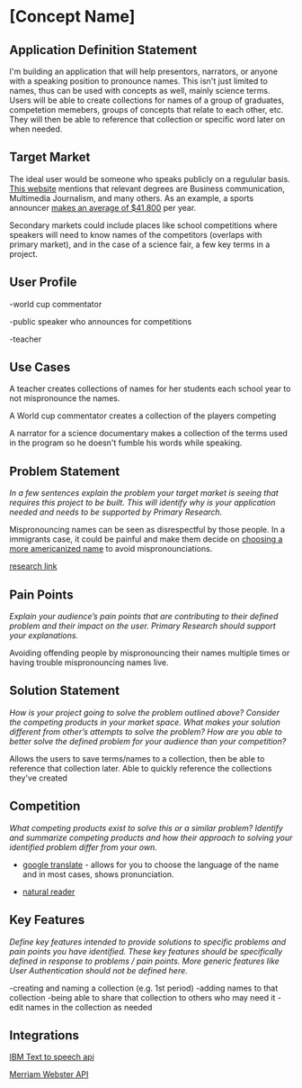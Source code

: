 # [Concept Name]

## Application Definition Statement

I'm building an application that will help presentors, narrators, or anyone with a speaking position to pronounce names. This isn't just limited to names, thus can be used with concepts as well, mainly science terms. Users will be able to create collections for names of a group of graduates, competetion memebers, groups of concepts that relate to each other, etc. They will then be able to reference that collection or specific word later on when needed.

## Target Market

The ideal user would be someone who speaks publicly on a regulular basis. [This website](https://learn.org/articles/What_Degree_Do_I_Need_to_be_a_Professional_Public_Speaker.html) mentions that relevant degrees are Business communication, Multimedia Journalism, and many others. As an example, a sports announcer [makes an average of \$41,800](https://www.sports-management-degrees.com/faq/how-much-does-a-broadcast-sports-announcer-make/) per year.

Secondary markets could include places like school competitions where speakers will need to know names of the competitors (overlaps with primary market), and in the case of a science fair, a few key terms in a project.

## User Profile

-world cup commentator

-public speaker who announces for competitions

-teacher

## Use Cases

A teacher creates collections of names for her students each school year to not mispronounce the names.

A World cup commentator creates a collection of the players competing

A narrator for a science documentary makes a collection of the terms used in the program so he doesn't fumble his words while speaking.

## Problem Statement

_In a few sentences explain the problem your target market is seeing that requires this project to be built. This will identify why is your application needed and needs to be supported by Primary Research._

Mispronouncing names can be seen as disrespectful by those people. In a immigrants case, it could be painful and make them decide on [choosing a more americanized name](http://neatoday.org/2016/09/01/pronouncing-students-names/) to avoid mispronounciations.

[research link](https://www.pbs.org/newshour/education/a-teacher-mispronouncing-a-students-name-can-have-a-lasting-impact)

## Pain Points

_Explain your audience’s pain points that are contributing to their defined problem and their impact on the user. Primary Research should support your explanations._

Avoiding offending people by mispronouncing their names multiple times or having trouble mispronouncing names live.

## Solution Statement

_How is your project going to solve the problem outlined above? Consider the competing products in your market space. What makes your solution different from other’s attempts to solve the problem? How are you able to better solve the defined problem for your audience than your competition?_

Allows the users to save terms/names to a collection, then be able to reference that collection later. Able to quickly reference the collections they've created

## Competition

_What competing products exist to solve this or a similar problem? Identify and summarize competing products and how their approach to solving your identified problem differ from your own._

- [google translate](https://translate.google.com/) - allows for you to choose the language of the name and in most cases, shows pronunciation.

- [natural reader](https://www.naturalreaders.com/online/)

## Key Features

_Define key features intended to provide solutions to specific problems and pain points you have identified. These key features should be specifically defined in response to problems / pain points. More generic features like User Authentication should not be defined here._

-creating and naming a collection (e.g. 1st period)
-adding names to that collection
-being able to share that collection to others who may need it
-edit names in the collection as needed

## Integrations

[IBM Text to speech api](https://cloud.ibm.com/apidocs/text-to-speech)

[Merriam Webster API](https://dictionaryapi.com/products/json)
